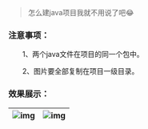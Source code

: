 > 怎么建java项目我就不用说了吧😂

### 注意事项：

&emsp;&emsp;1、两个java文件在项目的同一个包中。

&emsp;&emsp;2、图片要全部复制在项目一级目录。

### 效果展示：

| ![img](https://img2020.cnblogs.com/blog/2298634/202106/2298634-20210617140535783-499418621.png) | ![img](https://img2020.cnblogs.com/blog/2298634/202106/2298634-20210617140556580-407233550.png) |
| ------------------------------------------------------------ | ------------------------------------------------------------ |

